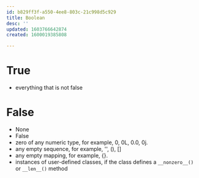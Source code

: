 ```yaml
---
id: b829ff3f-a550-4ee8-803c-21c998d5c929
title: Boolean
desc: ''
updated: 1603766642874
created: 1600019385808

---
```



# True
- everything that is not false

# False
- None
- False
- zero of any numeric type, for example, 0, 0L, 0.0, 0j.
- any empty sequence, for example, '', (), []
- any empty mapping, for example, {}.
- instances of user-defined classes, if the class defines a `__nonzero__()` or    `__len__()` method
